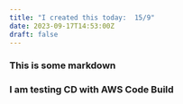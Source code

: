 ```yaml
---
title: "I created this today:  15/9"
date: 2023-09-17T14:53:00Z
draft: false
---
```


### This is some markdown

### I am testing CD with AWS Code Build

